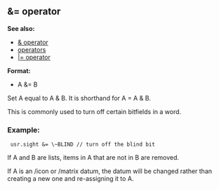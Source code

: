 ## &= operator
**See also:**
*   [& operator](/operator/&)
*   [operators](/operator)
*   [\|= operator](/operator/%7C=)
<!-- -->
**Format:**
*   A &= B


Set A equal to A & B. It is shorthand for A = A & B.


This is commonly used to turn off certain bitfields in a word.
### Example:

```
 usr.sight &= \~BLIND // turn off the blind bit 
```



If A and B are lists, items in A that are not in B are removed.


If A is an /icon or /matrix datum, the datum will be changed
rather than creating a new one and re-assigning it to A.